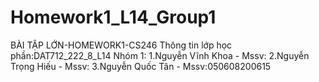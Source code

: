# Homework1_L14_Group1
BÀI TẬP LỚN-HOMEWORK1-CS246
Thông tin lớp học phần:DAT712_222_8_L14
Nhóm 1:
1.Nguyễn Vĩnh Khoa - Mssv:
2.Nguyễn Trọng Hiếu - Mssv:
3.Nguyễn Quốc Tân - Mssv:050608200615

